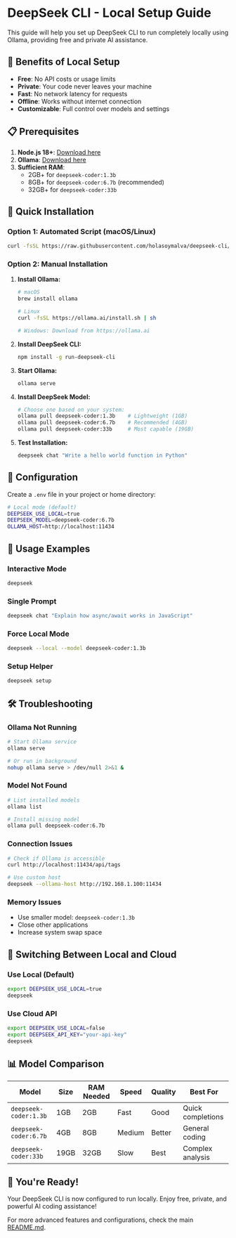 # DeepSeek CLI - Local Setup Guide

This guide will help you set up DeepSeek CLI to run completely locally using Ollama, providing free and private AI assistance.

## 🎯 Benefits of Local Setup

- **Free**: No API costs or usage limits
- **Private**: Your code never leaves your machine
- **Fast**: No network latency for requests
- **Offline**: Works without internet connection
- **Customizable**: Full control over models and settings

## 📋 Prerequisites

1. **Node.js 18+**: [Download here](https://nodejs.org)
2. **Ollama**: [Download here](https://ollama.ai)
3. **Sufficient RAM**: 
   - 2GB+ for `deepseek-coder:1.3b`
   - 8GB+ for `deepseek-coder:6.7b` (recommended)
   - 32GB+ for `deepseek-coder:33b`

## 🚀 Quick Installation

### Option 1: Automated Script (macOS/Linux)

```bash
curl -fsSL https://raw.githubusercontent.com/holasoymalva/deepseek-cli/main/install-local.sh | bash
```

### Option 2: Manual Installation

1. **Install Ollama:**
   ```bash
   # macOS
   brew install ollama
   
   # Linux
   curl -fsSL https://ollama.ai/install.sh | sh
   
   # Windows: Download from https://ollama.ai
   ```

2. **Install DeepSeek CLI:**
   ```bash
   npm install -g run-deepseek-cli
   ```

3. **Start Ollama:**
   ```bash
   ollama serve
   ```

4. **Install DeepSeek Model:**
   ```bash
   # Choose one based on your system:
   ollama pull deepseek-coder:1.3b    # Lightweight (1GB)
   ollama pull deepseek-coder:6.7b    # Recommended (4GB)
   ollama pull deepseek-coder:33b     # Most capable (19GB)
   ```

5. **Test Installation:**
   ```bash
   deepseek chat "Write a hello world function in Python"
   ```

## 🔧 Configuration

Create a `.env` file in your project or home directory:

```bash
# Local mode (default)
DEEPSEEK_USE_LOCAL=true
DEEPSEEK_MODEL=deepseek-coder:6.7b
OLLAMA_HOST=http://localhost:11434
```

## 📖 Usage Examples

### Interactive Mode
```bash
deepseek
```

### Single Prompt
```bash
deepseek chat "Explain how async/await works in JavaScript"
```

### Force Local Mode
```bash
deepseek --local --model deepseek-coder:1.3b
```

### Setup Helper
```bash
deepseek setup
```

## 🛠️ Troubleshooting

### Ollama Not Running
```bash
# Start Ollama service
ollama serve

# Or run in background
nohup ollama serve > /dev/null 2>&1 &
```

### Model Not Found
```bash
# List installed models
ollama list

# Install missing model
ollama pull deepseek-coder:6.7b
```

### Connection Issues
```bash
# Check if Ollama is accessible
curl http://localhost:11434/api/tags

# Use custom host
deepseek --ollama-host http://192.168.1.100:11434
```

### Memory Issues
- Use smaller model: `deepseek-coder:1.3b`
- Close other applications
- Increase system swap space

## 🔄 Switching Between Local and Cloud

### Use Local (Default)
```bash
export DEEPSEEK_USE_LOCAL=true
deepseek
```

### Use Cloud API
```bash
export DEEPSEEK_USE_LOCAL=false
export DEEPSEEK_API_KEY="your-api-key"
deepseek
```

## 📊 Model Comparison

| Model | Size | RAM Needed | Speed | Quality | Best For |
|-------|------|------------|-------|---------|----------|
| `deepseek-coder:1.3b` | 1GB | 2GB | Fast | Good | Quick completions |
| `deepseek-coder:6.7b` | 4GB | 8GB | Medium | Better | General coding |
| `deepseek-coder:33b` | 19GB | 32GB | Slow | Best | Complex analysis |

## 🎉 You're Ready!

Your DeepSeek CLI is now configured to run locally. Enjoy free, private, and powerful AI coding assistance!

For more advanced features and configurations, check the main [README.md](./README.md).